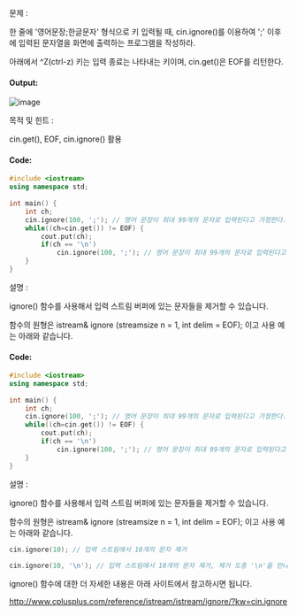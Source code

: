 문제 :

한 줄에 '영어문장;한글문자' 형식으로 키 입력될 때, cin.ignore()를 이용하여 ';' 이후에 입력된 문자열을 화면에 출력하는 프로그램을 작성하라.

아래에서 ^Z(ctrl-z) 키는 입력 종료는 나타내는 키이며, cin.get()은 EOF를 리턴한다.

#### Output:
![image](https://img1.daumcdn.net/thumb/R1280x0/?scode=mtistory2&fname=https%3A%2F%2Fk.kakaocdn.net%2Fdn%2FoLqjM%2FbtqCYFMwPFo%2Fm1JyPPGWoa1dshdFPwTNpK%2Fimg.png)

목적 및 힌트 :

cin.get(), EOF, cin.ignore() 활용

#### Code:
```cpp
#include <iostream>
using namespace std;
    
int main() {
    int ch;
    cin.ignore(100, ';'); // 영어 문장이 최대 99개의 문자로 입력된다고 가정한다.
    while((ch=cin.get()) != EOF) {
        cout.put(ch);
        if(ch == '\n') 
            cin.ignore(100, ';'); // 영어 문장이 최대 99개의 문자로 입력된다고 가정한다.
    }
}
```

설명 :

ignore() 함수를 사용해서 입력 스트림 버퍼에 있는 문자들을 제거할 수 있습니다.

함수의 원형은 istream& ignore (streamsize n = 1, int delim = EOF); 이고 사용 예는 아래와 같습니다.

#### Code:
```cpp
#include <iostream>
using namespace std;
    
int main() {
    int ch;
    cin.ignore(100, ';'); // 영어 문장이 최대 99개의 문자로 입력된다고 가정한다.
    while((ch=cin.get()) != EOF) {
        cout.put(ch);
        if(ch == '\n') 
            cin.ignore(100, ';'); // 영어 문장이 최대 99개의 문자로 입력된다고 가정한다.
    }
}
```

설명 :

ignore() 함수를 사용해서 입력 스트림 버퍼에 있는 문자들을 제거할 수 있습니다.

함수의 원형은 istream& ignore (streamsize n = 1, int delim = EOF); 이고 사용 예는 아래와 같습니다.

```cpp
cin.ignore(10); // 입력 스트림에서 10개의 문자 제거
 
cin.ignore(10, '\n'); // 입력 스트림에서 10개의 문자 제거, 제거 도중 '\n'을 만나면 '\n'을 제거하고 중단
```

ignore() 함수에 대한 더 자세한 내용은 아래 사이트에서 참고하시면 됩니다.

http://www.cplusplus.com/reference/istream/istream/ignore/?kw=cin.ignore 
